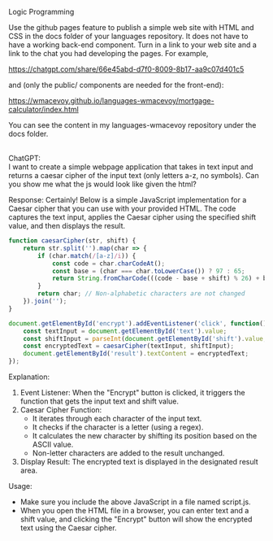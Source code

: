 Logic Programming

Use the github pages feature to publish a simple web site with HTML and CSS in the docs folder of your languages repository.  It does not have to have a working back-end component.  Turn in a link to your web site and a link to the chat you had developing the pages.  For example,

https://chatgpt.com/share/66e45abd-d7f0-8009-8b17-aa9c07d401c5

and (only the public/ components are needed for the front-end):

https://wmacevoy.github.io/languages-wmacevoy/mortgage-calculator/index.html

You can see the content in my languages-wmacevoy repository under the docs folder.


\
ChatGPT:\
I want to create a simple webpage application that takes in text input and returns a caesar cipher of the input text (only letters a-z, no symbols). Can you show me what the js would look like given the html?

Response:
Certainly! Below is a simple JavaScript implementation for a Caesar cipher that you can use with your provided HTML. The code captures the text input, applies the Caesar cipher using the specified shift value, and then displays the result.

```js
function caesarCipher(str, shift) {
    return str.split('').map(char => {
        if (char.match(/[a-z]/i)) {
            const code = char.charCodeAt();
            const base = (char === char.toLowerCase()) ? 97 : 65;
            return String.fromCharCode(((code - base + shift) % 26) + base);
        }
        return char; // Non-alphabetic characters are not changed
    }).join('');
}

document.getElementById('encrypt').addEventListener('click', function() {
    const textInput = document.getElementById('text').value;
    const shiftInput = parseInt(document.getElementById('shift').value, 10);
    const encryptedText = caesarCipher(textInput, shiftInput);
    document.getElementById('result').textContent = encryptedText;
});
```
Explanation:
1. Event Listener: When the "Encrypt" button is clicked, it triggers the function that gets the input text and shift value.
2. Caesar Cipher Function:
    * It iterates through each character of the input text.
    * It checks if the character is a letter (using a regex).
    * It calculates the new character by shifting its position based on the ASCII value.
    * Non-letter characters are added to the result unchanged.
3. Display Result: The encrypted text is displayed in the designated result area.

Usage:
* Make sure you include the above JavaScript in a file named script.js.
* When you open the HTML file in a browser, you can enter text and a shift value, and clicking the "Encrypt" button will show the encrypted text using the Caesar cipher.